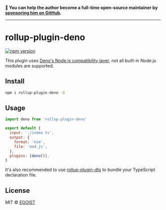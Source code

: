 **💛 You can help the author become a full-time open-source maintainer by [sponsoring him on GitHub](https://github.com/sponsors/egoist).**

---

# rollup-plugin-deno

[![npm version](https://badgen.net/npm/v/rollup-plugin-deno)](https://npm.im/rollup-plugin-deno)

This plugin uses [Deno's Node.js compatibility layer](https://deno.land/std@0.90.0/node/README.md), not all built-in Node.js modules are supported.

## Install

```bash
npm i rollup-plugin-deno -D
```

## Usage

```js
import deno from 'rollup-plugin-deno'

export default {
  input: './index.ts',
  output: {
    format: 'esm',
    file: 'mod.js',
  },
  plugins: [deno()],
}
```

It's also recommended to use [rollup-plugin-dts](https://github.com/Swatinem/rollup-plugin-dts) to bundle your TypeScript declaration file.

## License

MIT &copy; [EGOIST](https://github.com/sponsors/egoist)
